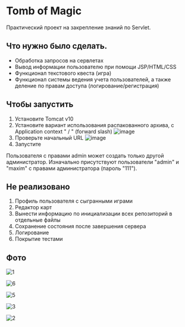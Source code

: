 # Tomb of Magic

Практический проект на закрепление знаний по Servlet.

## Что нужно было сделать.

- Обработка запросов на сервлетах
- Вывод информации пользователю при помощи JSP/HTML/CSS
- Функционал текстового квеста (игра)
- Функционал системы ведения учета пользователей, а также деление по правам доступа (логирование/регистрация)

## Чтобы запустить

1. Установите Tomcat v10
2. Установите вариант использования распакованного архива, с Application context " / " (forward slash)
   ![image](https://user-images.githubusercontent.com/101488434/194349178-8bfdf1ea-a7cd-437f-8e98-01d5f82f3bcc.png)
3. Проверьте начальный URL
   ![image](https://user-images.githubusercontent.com/101488434/194376943-54587d46-a722-45f0-942d-fd245fa1f0b3.png)
4. Запустите

Пользователя с правами admin может создать только другой администратор.
Изначально присутствуют пользователи "admin" и "maxim" с правами администратора (пароль "111").

## Не реализовано

1. Профиль пользователя с сыгранными играми
2. Редактор карт
3. Вынести информацию по инициализации всех репозиторий в отдельные файлы
4. Сохранение состояния после завершения сервера
5. Логирование
6. Покрытие тестами

## Фото

![1](https://user-images.githubusercontent.com/101488434/194350855-48579a12-1e02-4afc-bf5e-2cabef7ba8fd.PNG)

![6](https://user-images.githubusercontent.com/101488434/194350862-bb4e6685-fe6d-4998-bfef-ef06d81705cf.PNG)

![5](https://user-images.githubusercontent.com/101488434/194350871-a228ecfe-3eca-45a5-9009-071417e17943.PNG)

![3](https://user-images.githubusercontent.com/101488434/194350867-404d5220-7c5e-4b12-a087-03549c0ad611.PNG)

![2](https://user-images.githubusercontent.com/101488434/194350863-da6ae5f3-d198-4580-b703-3dc4a8f51a1f.PNG)
